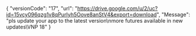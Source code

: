 { "versionCode": "17", "url": "https://drive.google.com/u/2/uc?id=15vcy096qzg1v8qPurIyh5Oove8anStV4&export=download", "Message": "pls update your app to the latest version\nmore futures available in new updates\VNP 18" }

